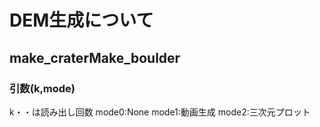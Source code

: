 # DEM生成について


## make_craterMake_boulder

### **引数(k,mode)**
k・・は読み出し回数
mode0:None
mode1:動画生成
mode2:三次元プロット